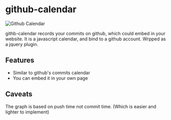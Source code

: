 github-calendar
===============

![Github Calendar](https://raw.github.com/eguitarz/github-calendar/ec3196644fdd821e4d461c3ea839017a60f80a9e/screenshot.png)

githb-calendar records your commits on github, which could embed in your website. It is a javascript calendar, and bind to a github account. Wrpped as a jquery plugin.

Features
--------

- Similar to github's commits calendar
- You can embed it in your own page

Caveats
-------

The graph is based on push time not commit time. (Which is easier and lighter to implement)